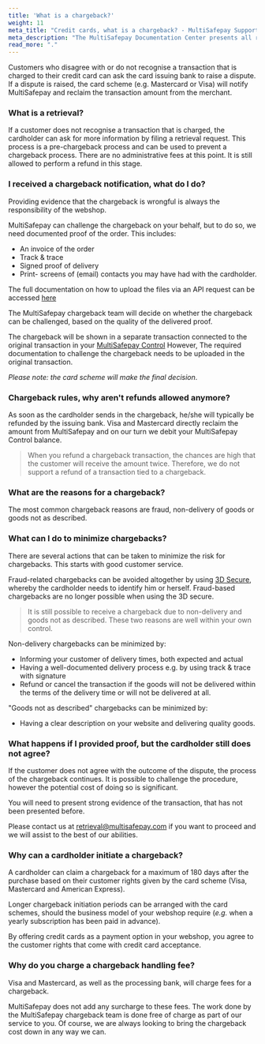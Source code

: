 ```yaml
---
title: 'What is a chargeback?'
weight: 11
meta_title: "Credit cards, what is a chargeback? - MultiSafepay Support"
meta_description: "The MultiSafepay Documentation Center presents all relevant information about our Plugins and API. You can also find support pages for Payment Methods, Tools and General Questions as well as the contact details of our Support and Integration Teams."
read_more: "."
---
```



Customers who disagree with or do not recognise a transaction that is charged to their credit card can ask the card issuing bank to raise a dispute. If a dispute is raised, the card scheme (e.g. Mastercard or Visa) will notify MultiSafepay and reclaim the transaction amount from the merchant.

### What is a retrieval?

If a customer does not recognise a transaction that is charged, the cardholder can ask for more information by filing a retrieval request. This process is a pre-chargeback process and can be used to prevent a chargeback process. There are no administrative fees at this point. It is still allowed to perform a refund in this stage.

### I received a chargeback notification, what do I do?

Providing evidence that the chargeback is wrongful is always the responsibility of the webshop.

MultiSafepay can challenge the chargeback on your behalf, but to do so, we need documented proof of the order. This includes:

* An invoice of the order
* Track & trace
* Signed proof of delivery
* Print- screens of (email) contacts you may have had with the cardholder.

The full documentation on how to upload the files via an API request can be accessed [here](/api/#chargeback)

The MultiSafepay chargeback team will decide on whether the chargeback can be challenged, based on the quality of the delivered proof.

The chargeback will be shown in a separate transaction connected to the original transaction in your [MultiSafepay Control](https://merchant.multisafepay.com) However, The required documentation to challenge the chargeback needs to be uploaded in the original transaction.

_Please note: the card scheme will make the final decision_.

### Chargeback rules, why aren't refunds allowed anymore?

As soon as the cardholder sends in the chargeback, he/she will typically be refunded by the issuing bank.
Visa and Mastercard directly reclaim the amount from MultiSafepay and on our turn we debit your MultiSafepay Control balance.

> When you refund a chargeback transaction, the chances are high that the customer will receive the amount twice. Therefore, we do not support a refund of a transaction tied to a chargeback.

### What are the reasons for a chargeback?

The most common chargeback reasons are fraud, non-delivery of goods or goods not as described.

### What can I do to minimize chargebacks?

There are several actions that can be taken to minimize the risk for chargebacks. This starts with good customer service.

Fraud-related chargebacks can be avoided altogether by using [3D Secure](/faq/risk-and-fraud/what-is-3d-secure), whereby the cardholder needs to identify him or herself. Fraud-based chargebacks are no longer possible when using the 3D secure.

>It is still possible to receive a chargeback due to non-delivery and goods not as described.
These two reasons are well within your own control.

Non-delivery chargebacks can be minimized by:

* Informing your customer of delivery times, both expected and actual
* Having a well-documented delivery process e.g. by using track & trace with signature
* Refund or cancel the transaction if the goods will not be delivered within the terms of the delivery time or will not be delivered at all.

"Goods not as described" chargebacks can be minimized by:

* Having a clear description on your website and delivering quality goods.

### What happens if I provided proof, but the cardholder still does not agree?

If the customer does not agree with the outcome of the dispute, the process of the chargeback continues. It is possible to challenge the procedure, however the potential cost of doing so is significant.

You will need to present strong evidence of the transaction, that has not been presented before.

Please contact us at <retrieval@multisafepay.com> if you want to proceed and we will assist to the best of our abilities.

### Why can a cardholder initiate a chargeback?

A cardholder can claim a chargeback for a maximum of 180 days after the purchase based on their customer rights given by the card scheme (Visa, Mastercard and American Express).

Longer chargeback initiation periods can be arranged with the card schemes, should the business model of your webshop require (_e.g._ when a yearly subscription has been paid in advance).

By offering credit cards as a payment option in your webshop, you agree to the customer rights that come with credit card acceptance.

### Why do you charge a chargeback handling fee?

Visa and Mastercard, as well as the processing bank, will charge fees for a chargeback.

MultiSafepay does not add any surcharge to these fees. The work done by the MultiSafepay chargeback team is done free of charge as part of our service to you. Of course, we are always looking to bring the chargeback cost down in any way we can.
